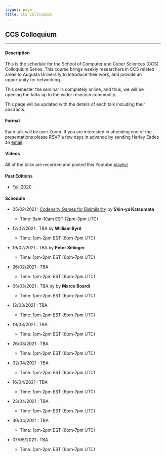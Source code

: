 ```yaml
---
layout: page
title: CCS Colloquium
---
```


CCS Colloquium
--------------
-------------------

#### Description

This is the schedule for the School of Computer and Cyber Sciences
(CCS) Colloquium Series.  This course brings weekly researchers in CCS
related areas to Augusta University to introduce their work, and
provide an opportunity for networking.

This semester the seminar is completely online, and thus, we will be
opening the talks up to the wider research community.

This page will be updated with the details of each talk including
their abstracts.

#### Format

Each talk will be over Zoom.  If you are interested in attending one
of the presentations please RSVP a few days in advance by sending
Harley Eades an <a href="mailto:harley.eades@gmail.com">email</a>.

#### Videos

All of the talks are recorded and posted this Youtube [playlist](https://youtube.com/playlist?list=PLTq59cBPOhWJbgRHkTpzMQgzv9IygtdKg ) 

#### Past Editions

- [Fall 2020](/past-colloquium/colloquium-Fall-2020.html) 


#### Schedule
  
- 05/02/2021 : [Codensity Games for Bisimilarity](colloquium_talks/Katsumata.html ) 
by __Shin-ya Katsumata__
  - Time: 9am-10am EST (2pm-3pm UTC)
  
- 12/02/2021 : TBA by __William Byrd__
  - Time: 1pm-2pm EST (6pm-7pm UTC)
  
- 19/02/2021 : TBA by __Peter Selinger__
  - Time: 1pm-2pm EST (6pm-7pm UTC)
  
- 26/02/2021 : TBA
  - Time: 1pm-2pm EST (6pm-7pm UTC)
  
- 05/03/2021 : TBA by by __Marco Boardi__
  - Time: 1pm-2pm EST (6pm-7pm UTC)
  
- 12/03/2021 : TBA 
  - Time: 1pm-2pm EST (6pm-7pm UTC)
  
- 19/03/2021 : TBA
  - Time: 1pm-2pm EST (6pm-7pm UTC)
  
- 26/03/2021 : TBA
  - Time: 1pm-2pm EST (6pm-7pm UTC)
  
- 02/04/2021 : TBA
  - Time: 1pm-2pm EST (6pm-7pm UTC)
  
- 16/04/2021 : TBA
  - Time: 1pm-2pm EST (6pm-7pm UTC)
  
- 23/04/2021 : TBA
  - Time: 1pm-2pm EST (6pm-7pm UTC)
  
- 30/04/2021 : TBA
  - Time: 1pm-2pm EST (6pm-7pm UTC)
  
- 07/05/2021 : TBA
  - Time: 1pm-2pm EST (6pm-7pm UTC)



